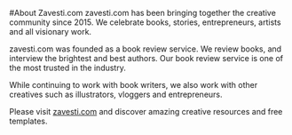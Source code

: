 #About Zavesti.com
zavesti.com has been bringing together the creative community since 2015. We celebrate books, stories, entrepreneurs, artists and all visionary work. 

zavesti.com was founded as a book review service. We review books, and interview the brightest and best authors. Our book review service is one of the most trusted in the industry.

While continuing to work with book writers, we also work with other creatives such as illustrators, vloggers and entrepreneurs.

Please visit [zavesti.com](https://zavesti.com) and discover amazing creative resources and free templates.
